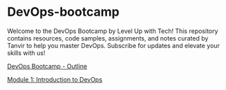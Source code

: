 # DevOps-bootcamp
Welcome to the DevOps Bootcamp by Level Up with Tech! This repository contains resources, code samples, assignments, and notes curated by Tanvir to help you master DevOps. Subscribe for updates and elevate your skills with us! 


[DevOps Bootcamp - Outline](https://github.com/cloudwithtanvir/DevOps-bootcamp/blob/85bb44a780323c390ebf24c30fb1b7ecb39e3f2c/00_DevOps%20Bootcamp%20Outline.md)

[Module 1: Introduction to DevOps](https://github.com/cloudwithtanvir/DevOps-bootcamp/blob/master/01_Module%201%3A%20Introduction%20to%20DevOps.md)

